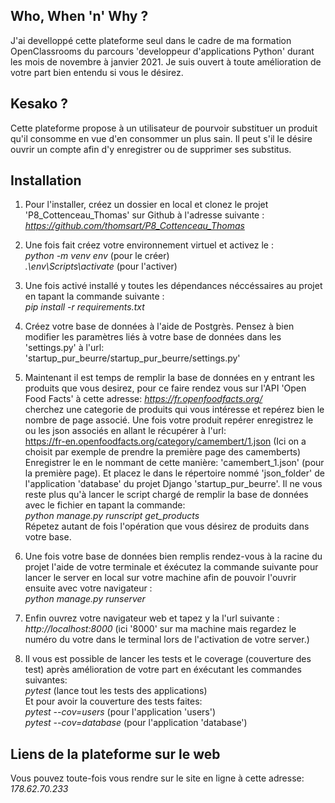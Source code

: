 <h2>Who, When 'n' Why ?</h2>

<p>J'ai develloppé cette plateforme seul dans le cadre de ma formation OpenClassrooms du parcours 'developpeur d'applications Python' durant les mois de novembre à janvier 2021. Je suis ouvert à toute amélioration de votre part bien entendu si vous le désirez.</p>

<h2>Kesako ?</h2>

<p>Cette plateforme propose à un utilisateur de pourvoir substituer un produit qu'il consomme en vue d'en consommer un plus sain. Il peut s'il le désire ouvrir un compte afin d'y enregistrer ou de supprimer ses substitus.</p>

<h2>Installation</h2>

1. Pour l'installer, créez un dossier en local et clonez le projet 'P8_Cottenceau_Thomas' sur Github à l'adresse suivante :<br>
<em>https://github.com/thomsart/P8_Cottenceau_Thomas</em>

2. Une fois fait créez votre environnement virtuel et activez le :<br>
<em>python -m venv env</em> (pour le créer)<br>
<em>.\env\Scripts\activate</em> (pour l'activer)

3. Une fois activé installé y toutes les dépendances néccéssaires au projet en tapant la commande suivante :<br>
<em>pip install -r requirements.txt</em>

4. Créez votre base de données à l'aide de Postgrès. Pensez à bien modifier les paramètres liés à votre base de données dans les 'settings.py' à l'url:<br>
'startup_pur_beurre/startup_pur_beurre/settings.py'

5. Maintenant il est temps de remplir la base de données en y entrant les produits que vous desirez, pour ce faire rendez vous sur l'API 'Open Food Facts' à cette adresse:
<em>https://fr.openfoodfacts.org/</em><br>
cherchez une categorie de produits qui vous intéresse et repérez bien le nombre de page associé. Une fois votre produit repérer enregistrez le ou les json associés en allant le récupérer à l'url:<br>
https://fr-en.openfoodfacts.org/category/camembert/1.json (Ici on a choisit par exemple de prendre la première page des camemberts)<br>
Enregistrer le en le nommant de cette manière: 'camembert_1.json' (pour la première page). Et placez le dans le répertoire nommé 'json_folder' de l'application 'database' du projet Django 'startup_pur_beurre'. Il ne vous reste plus qu'à lancer le script chargé de remplir la base de données avec le fichier en tapant la commande:<br>
<em>python manage.py runscript get_products</em><br>
Répetez autant de fois l'opération que vous désirez de produits dans votre base.

6. Une fois votre base de données bien remplis rendez-vous à la racine du projet l'aide de votre terminale et éxécutez la commande suivante pour lancer le server en local sur votre machine afin de pouvoir l'ouvrir ensuite avec votre navigateur :<br>
<em>python manage.py runserver</em>

5. Enfin ouvrez votre navigateur web et tapez y la l'url suivante :<br>
<em>http://localhost:8000</em> (ici '8000' sur ma machine mais regardez le numéro du votre dans le terminal lors de l'activation de votre server.)

6. Il vous est possible de lancer les tests et le coverage (couverture des test) après amélioration de votre part en éxécutant les commandes suivantes:<br>
<em>pytest</em> (lance tout les tests des applications)<br>
Et pour avoir la couverture des tests faites:<br>
<em>pytest --cov=users</em> (pour l'application 'users')<br>
<em>pytest --cov=database</em> (pour l'application 'database')<br>

<h2>Liens de la plateforme sur le web</h2>

<p>Vous pouvez toute-fois vous rendre sur le site en ligne à cette adresse:<br>
<em>178.62.70.233</em></p>
